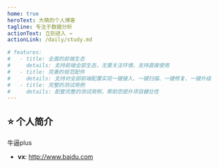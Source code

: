 ```yaml
---
home: true
heroText: 大萌的个人博客
tagline: 专注于数据分析
actionText: 立刻进入 →
actionLink: /daily/study.md

# features:
#   - title: 全面的前端生态
#     details: 支持前端全部生态，无需关注环境，支持直接使用
#   - title: 完善的规范配件
#     details: 支持对全部前端配置实现一键接入、一键扫描、一键修复、一键升级
#   - title: 完整的测试用例
#     details: 配套完整的测试用例，帮助您提升项目健壮性
---
```


## :star: 个人简介

牛逼plus


- **vx**: <http://www.baidu.com>

</br>
